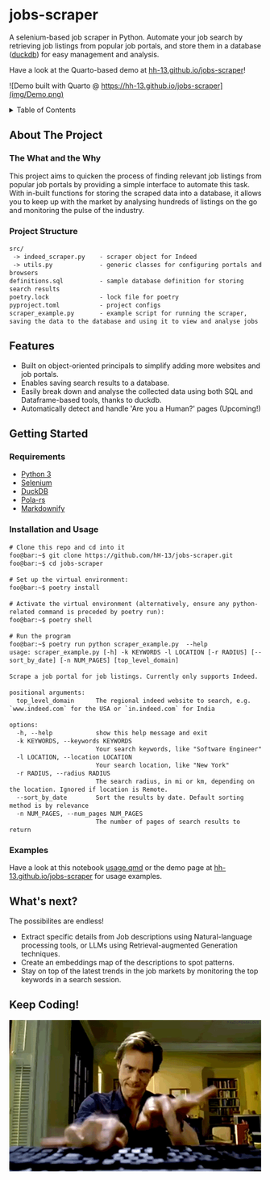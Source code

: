 # jobs-scraper

A selenium-based job scraper in Python. Automate your job search by retrieving job listings from popular job portals, and store them in a database ([duckdb](https://duckdb.org/)) for easy management and analysis. 

Have a look at the Quarto-based demo at [hh-13.github.io/jobs-scraper](https://hh-13.github.io/jobs-scraper)!

![Demo built with Quarto @ https://hh-13.github.io/jobs-scraper](img/Demo.png)

<details>
<summary>Table of Contents</summary>

1. [About The Project](#about-the-project)
    - [The What and the Why](#the-what-and-the-why)
    - [Project Structure](#project-structure)
2. [Features](#features)
3. [Getting Started](#getting-started)
    - [Requirements](#requirements)
    - [Installation and Usage](#installation-and-usage)
    - [Examples](#examples)
4. [Usage](#usage)
    - [The video](#the-video)
    - [Snapshots](#snapshots)
5. [What's next](#whats-next)
6. [Keep Coding!](#keep-coding)

</details>

## About The Project

### The What and the Why

This project aims to quicken the process of finding relevant job listings from popular job portals by providing a simple interface to automate this task. With in-built functions for storing the scraped data into a database, it allows you to keep up with the market by analysing hundreds of listings on the go and monitoring the  pulse of the industry.

### Project Structure

```
src/
 -> indeed_scraper.py    - scraper object for Indeed
 -> utils.py             - generic classes for configuring portals and browsers
definitions.sql          - sample database definition for storing search results
poetry.lock              - lock file for poetry
pyproject.toml           - project configs
scraper_example.py       - example script for running the scraper, saving the data to the database and using it to view and analyse jobs

```


## Features

- Built on object-oriented principals to simplify adding more websites and job portals.
- Enables saving search results to a database.
- Easily break down and analyse the collected data using both SQL and Dataframe-based tools, thanks to duckdb.
- Automatically detect and handle 'Are you a Human?' pages (Upcoming!)

## Getting Started

### Requirements

- [Python 3](https://www.python.org/downloads/)
- [Selenium](https://pypi.org/project/selenium/)
- [DuckDB](https://pypi.org/project/duckdb/)
- [Pola-rs](https://pypi.org/project/polars/)
- [Markdownify](https://pypi.org/project/markdownify/)

### Installation and Usage
```console
# Clone this repo and cd into it
foo@bar:~$ git clone https://github.com/hH-13/jobs-scraper.git
foo@bar:~$ cd jobs-scraper

# Set up the virtual environment:
foo@bar:~$ poetry install

# Activate the virtual environment (alternatively, ensure any python-related command is preceded by poetry run):
foo@bar:~$ poetry shell

# Run the program
foo@bar:~$ poetry run python scraper_example.py  --help
usage: scraper_example.py [-h] -k KEYWORDS -l LOCATION [-r RADIUS] [--sort_by_date] [-n NUM_PAGES] [top_level_domain]

Scrape a job portal for job listings. Currently only supports Indeed.

positional arguments:
  top_level_domain      The regional indeed website to search, e.g. `www.indeed.com` for the USA or `in.indeed.com` for India

options:
  -h, --help            show this help message and exit
  -k KEYWORDS, --keywords KEYWORDS
                        Your search keywords, like "Software Engineer"
  -l LOCATION, --location LOCATION
                        Your search location, like "New York"
  -r RADIUS, --radius RADIUS
                        The search radius, in mi or km, depending on the location. Ignored if location is Remote.
  --sort_by_date        Sort the results by date. Default sorting method is by relevance
  -n NUM_PAGES, --num_pages NUM_PAGES
                        The number of pages of search results to return

```

### Examples

Have a look at this notebook [usage.qmd](usage.qmd) or the demo page at [hh-13.github.io/jobs-scraper](https://hh-13.github.io/jobs-scraper) for usage examples.


## What's next?

The possibilites are endless!

- Extract specific details from Job descriptions using Natural-language processing tools, or LLMs using Retrieval-augmented Generation techniques.
- Create an embeddings map of the descriptions to spot patterns.
- Stay on top of the latest trends in the job markets by monitoring the top keywords in a search session.

## Keep Coding!
![keep coding!](img/keep_coding.webp)